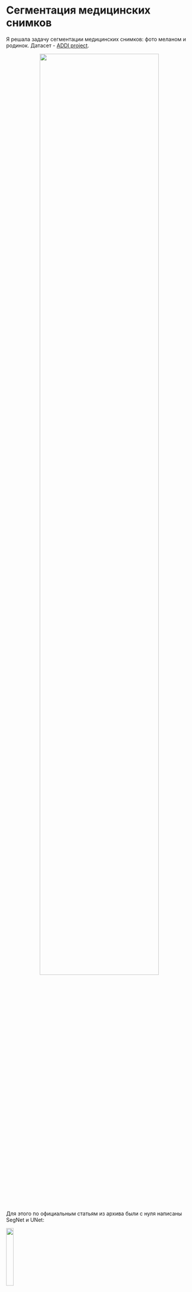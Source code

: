 # Сегментация медицинских снимков
Я решала задачу сегментации медицинских снимков: фото меланом и родинок. Датасет - [ADDI project](https://www.fc.up.pt/addi/ph2%20database.html).
<p align="center">
<img src="https://github.com/neirosetochka/medical_segmentation/assets/72963340/99cde7a0-203c-4637-b42f-37f1ab084f4e" width=80%>
</p>
Для этого по официальным статьям из архива были с нуля написаны SegNet и UNet:
<p float="left"> 
<img scr="https://github.com/neirosetochka/medical_segmentation/assets/72963340/5d229213-41b1-4ad3-86e3-b11808bc82c5" width=90%/> 
<img src="https://github.com/neirosetochka/medical_segmentation/assets/72963340/15ce45f2-cab3-44d1-971f-03cc173f2fb9" width=20%/> 
</p>
Метрика - IoU. Функций обучения было несколько:
$$\mathcal L_{BCE} = ^{y} - y^{y} + \log\left(1+\exp(-^{y})\right)$$
$$\mathcal L_{focal}(y, ^{y}) = -\sum_i \left[\left(1-\sigma(^{y}_i)\right)^\gamma y_i\log\sigma(^{y}_i) + (1-y_i)\log(1-\sigma(^{y}_i))\right]$$

